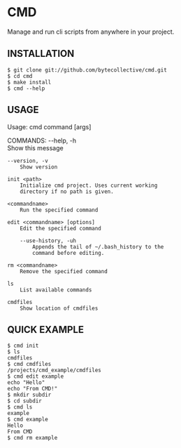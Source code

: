CMD
===
Manage and run cli scripts from anywhere in your project.

INSTALLATION
------------
    $ git clone git://github.com/bytecollective/cmd.git
	$ cd cmd
	$ make install
	$ cmd --help

USAGE
-----
Usage: cmd command [args]

COMMANDS:
    --help, -h               
        Show this message

    --version, -v            
        Show version

    init <path>              
        Initialize cmd project. Uses current working 
        directory if no path is given.

    <commandname>
        Run the specified command

    edit <commandname> [options]       
        Edit the specified command
        
        --use-history, -uh      
            Appends the tail of ~/.bash_history to the
            command before editing.

    rm <commandname>         
        Remove the specified command

    ls                       
        List available commands

    cmdfiles                 
        Show location of cmdfiles

QUICK EXAMPLE
-------------
	$ cmd init
	$ ls
	cmdfiles
	$ cmd cmdfiles
	/projects/cmd_example/cmdfiles
	$ cmd edit example
	echo "Hello"
	echo "From CMD!"
	$ mkdir subdir
	$ cd subdir
	$ cmd ls
	example
	$ cmd example
	Hello
	From CMD
	$ cmd rm example
